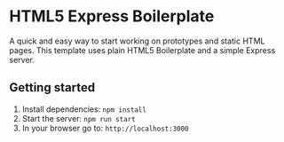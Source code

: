 # HTML5 Express Boilerplate

A quick and easy way to start working on prototypes and static HTML pages.
This template uses plain HTML5 Boilerplate and a simple Express server.


## Getting started
1. Install dependencies: `npm install`
2. Start the server: `npm run start`
3. In your browser go to: `http://localhost:3000`

